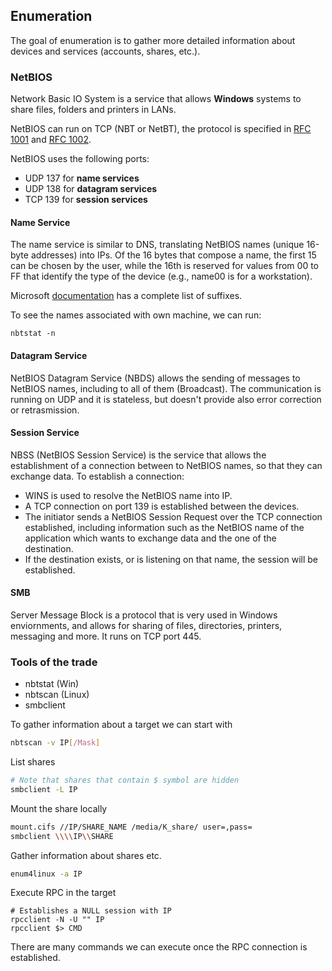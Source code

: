 ## Enumeration

The goal of enumeration is to gather more detailed information about devices and services (accounts,
shares, etc.).

### NetBIOS

Network Basic IO System is a service that allows **Windows** systems to share files, folders and
printers in LANs.

NetBIOS can run on TCP (NBT or NetBT), the protocol is specified in [RFC
1001](https://tools.ietf.org/html/rfc1001) and [RFC 1002](https://tools.ietf.org/html/rfc1002).

NetBIOS uses the following ports:

* UDP 137 for **name services**
* UDP 138 for **datagram services**
* TCP 139 for **session services**

#### Name Service

The name service is similar to DNS, translating NetBIOS names (unique 16-byte addresses) into IPs.
Of the 16 bytes that compose a name, the first 15 can be chosen by the user, while the 16th is
reserved for values from 00 to FF that identify the type of the device (e.g., name00 is for a
workstation).

Microsoft [documentation](https://msdn.microsoft.com/en-us/library/cc224454.aspx) has a complete
list of suffixes.

To see the names associated with own machine, we can run:

```
nbtstat -n
```

#### Datagram Service

NetBIOS Datagram Service (NBDS) allows the sending of messages to NetBIOS names, including to all of
them (Broadcast).
The communication is running on UDP and it is stateless, but doesn't provide also error correction
or retrasmission.

#### Session Service

NBSS (NetBIOS Session Service) is the service that allows the establishment of a connection between
to NetBIOS names, so that they can exchange data. To establish a connection:

* WINS is used to resolve the NetBIOS name into IP.
* A TCP connection on port 139 is established between the devices.
* The initiator sends a NetBIOS Session Request over the TCP connection established, including
  information such as the NetBIOS name of the application which wants to exchange data and the one
  of the destination.
* If the destination exists, or is listening on that name, the session will be established.

#### SMB

Server Message Block is a protocol that is very used in Windows enviornments, and allows for sharing
of files, directories, printers, messaging and more. It runs on TCP port 445.

### Tools of the trade

* nbtstat (Win)
* nbtscan (Linux)
* smbclient

To gather information about a target we can start with

```bash
nbtscan -v IP[/Mask]
```

List shares

```bash
# Note that shares that contain $ symbol are hidden
smbclient -L IP
```

Mount the share locally

```bash
mount.cifs //IP/SHARE_NAME /media/K_share/ user=,pass=
smbclient \\\\IP\\SHARE
```

Gather information about shares etc.

```bash
enum4linux -a IP
```

Execute RPC in the target

```
# Establishes a NULL session with IP
rpcclient -N -U "" IP
rpcclient $> CMD
```

There are many commands we can execute once the RPC connection is established.




